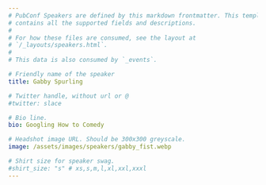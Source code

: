 ```yaml
---
# PubConf Speakers are defined by this markdown frontmatter. This template
# contains all the supported fields and descriptions.
#
# For how these files are consumed, see the layout at
# `/_layouts/speakers.html`.
#
# This data is also consumed by `_events`.

# Friendly name of the speaker
title: Gabby Spurling

# Twitter handle, without url or @
#twitter: slace

# Bio line.
bio: Googling How to Comedy

# Headshot image URL. Should be 300x300 greyscale.
image: /assets/images/speakers/gabby_fist.webp

# Shirt size for speaker swag.
#shirt_size: "s" # xs,s,m,l,xl,xxl,xxxl
---
```

